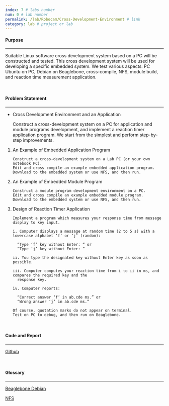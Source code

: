 ```yaml
---
index: 7 # labs number
num: 0 # lab number
permalink: /lab/Robocam/Cross-Development-Environment # link
category: lab # project or lab
---
```


#### **Purpose**

---

Suitable Linux software cross development system based on a PC will be constructed and tested. This cross development system will be used for developing a specific embedded system. We test various aspects: PC Ubuntu on PC, Debian on Beaglebone, cross-compile, NFS, module build, and reaction time measurement application.

<br>

#### **Problem Statement**

---

- Cross Development Environment and an Application

  Construct a cross-development system on a PC for application and module programs development, and implement a reaction timer application program.
  We start from the simplest and perform step-by-step improvements.

1.  An Example of Embedded Application Program

    ```
    Construct a cross-development system on a Lab PC (or your own notebook PC).
    Edit and cross compile an example embedded application program.
    Download to the embedded system or use NFS, and then run.
    ```

2.  An Example of Embedded Module Program

    ```
    Construct a module program development environment on a PC.
    Edit and cross compile an example embedded module program.
    Download to the embedded system or use NFS, and then run.
    ```

3.  Design of Reaction Timer Application

    ```
    Implement a program which measures your response time from message display to key input.

    i. Computer displays a message at random time (2 to 5 s) with a lowercase alphabet ‘f’ or ‘j’ (random):

      “Type ‘f’ key without Enter: “ or
      “Type ‘j’ key without Enter: “

    ii. You type the designated key without Enter key as soon as possible.

    iii. Computer computes your reaction time from i to ii in ms, and compares the required key and the
      response key.

    iv. Computer reports:

      “Correct answer ‘f’ in ab.cde ms.” or
      “Wrong answer ‘j’ in ab.cde ms.”

    Of course, quotation marks do not appear on terminal.
    Test on PC to debug, and then run on Beaglebone.
    ```

<br>

#### **Code and Report**

---

[Github](https://github.com/Heejinee3/Robocam/tree/master/Cross%20Development%20Environment)

<br>

#### **Glossary**

---

[Beaglebone Debian](https://velog.io/@chunjakim/Beaglebone-Debian)

[NFS](https://velog.io/@chunjakim/NFSNetwork-File-System)

